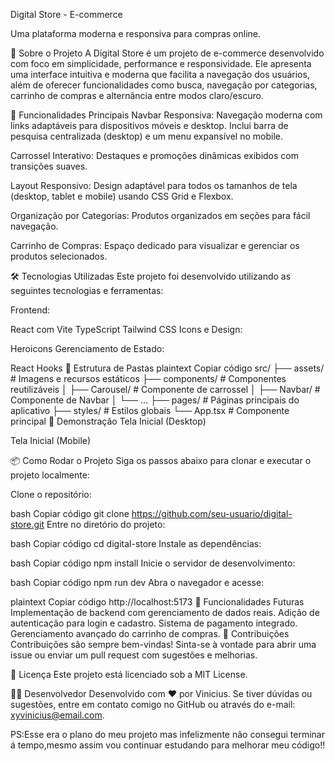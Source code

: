 Digital Store - E-commerce

Uma plataforma moderna e responsiva para compras online.

📜 Sobre o Projeto
A Digital Store é um projeto de e-commerce desenvolvido com foco em simplicidade, performance e responsividade. Ele apresenta uma interface intuitiva e moderna que facilita a navegação dos usuários, além de oferecer funcionalidades como busca, navegação por categorias, carrinho de compras e alternância entre modos claro/escuro.

🚀 Funcionalidades Principais
Navbar Responsiva:
Navegação moderna com links adaptáveis para dispositivos móveis e desktop. Inclui barra de pesquisa centralizada (desktop) e um menu expansível no mobile.

Carrossel Interativo:
Destaques e promoções dinâmicas exibidos com transições suaves.

Layout Responsivo:
Design adaptável para todos os tamanhos de tela (desktop, tablet e mobile) usando CSS Grid e Flexbox.

Organização por Categorias:
Produtos organizados em seções para fácil navegação.

Carrinho de Compras:
Espaço dedicado para visualizar e gerenciar os produtos selecionados.

🛠️ Tecnologias Utilizadas
Este projeto foi desenvolvido utilizando as seguintes tecnologias e ferramentas:

Frontend:

React com Vite
TypeScript
Tailwind CSS
Icons e Design:

Heroicons
Gerenciamento de Estado:

React Hooks
📂 Estrutura de Pastas
plaintext
Copiar código
src/
├── assets/         # Imagens e recursos estáticos
├── components/     # Componentes reutilizáveis
│   ├── Carousel/   # Componente de carrossel
│   ├── Navbar/     # Componente de Navbar
│   └── ...
├── pages/          # Páginas principais do aplicativo
├── styles/         # Estilos globais
└── App.tsx         # Componente principal
📸 Demonstração
Tela Inicial (Desktop)

Tela Inicial (Mobile)

📦 Como Rodar o Projeto
Siga os passos abaixo para clonar e executar o projeto localmente:

Clone o repositório:

bash
Copiar código
git clone https://github.com/seu-usuario/digital-store.git
Entre no diretório do projeto:

bash
Copiar código
cd digital-store
Instale as dependências:

bash
Copiar código
npm install
Inicie o servidor de desenvolvimento:

bash
Copiar código
npm run dev
Abra o navegador e acesse:

plaintext
Copiar código
http://localhost:5173
🌟 Funcionalidades Futuras
Implementação de backend com gerenciamento de dados reais.
Adição de autenticação para login e cadastro.
Sistema de pagamento integrado.
Gerenciamento avançado do carrinho de compras.
🤝 Contribuições
Contribuições são sempre bem-vindas! Sinta-se à vontade para abrir uma issue ou enviar um pull request com sugestões e melhorias.

📄 Licença
Este projeto está licenciado sob a MIT License.

👨‍💻 Desenvolvedor
Desenvolvido com ❤️ por Vinicius.
Se tiver dúvidas ou sugestões, entre em contato comigo no GitHub ou através do e-mail: xyvinicius@email.com.

PS:Esse era o plano do meu projeto mas infelizmente não consegui terminar á tempo,mesmo assim vou continuar estudando para melhorar meu código!!
